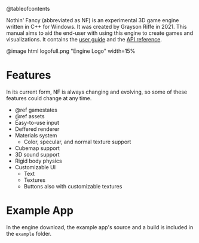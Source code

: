 @tableofcontents

Nothin' Fancy (abbreviated as NF) is an experimental 3D game engine written in C++
for Windows. It was created by Grayson Riffe in 2021. This manual aims to aid the end-user
with using this engine to create games and visualizations. It contains the
[user guide](tutorial.html) and the [API reference](namespaces.html).

@image html logofull.png "Engine Logo" width=15%

Features
===

In its current form, NF is always changing and evolving, so some of these features could change
at any time.

- @ref gamestates
- @ref assets
- Easy-to-use input
- Deffered renderer
- Materials system
  - Color, specular, and normal texture support
- Cubemap support
- 3D sound support
- Rigid body physics
- Customizable UI
  - Text
  - Textures
  - Buttons also with customizable textures

Example App
===

In the engine download, the example app's source and a build is included in the `example`
folder.